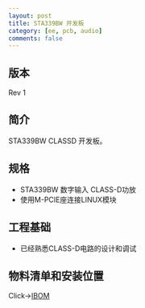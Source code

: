 ```yaml
---
layout: post
title: STA339BW 开发板
category: [ee, pcb, audio]
comments: false
---
```


## 版本
Rev 1

## 简介
STA339BW CLASSD 开发板。

## 规格
- STA339BW 数字输入 CLASS-D功放
- 使用M-PCIE座连接LINUX模块

## 工程基础
- 已经熟悉CLASS-D电路的设计和调试

## 物料清单和安装位置
Click->[IBOM](/static/KiCAD-20200710-classd_sta339bw/bom/ibom/html)

